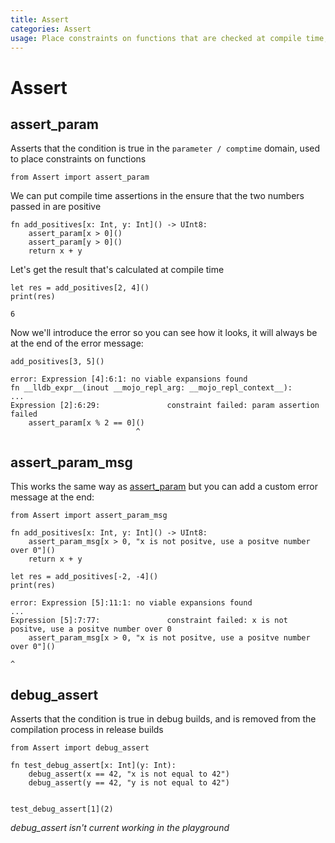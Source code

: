 ```yaml
---
title: Assert
categories: Assert
usage: Place constraints on functions that are checked at compile time, and check conditions only in debug builds
---
```

# Assert
## assert_param
Asserts that the condition is true in the `parameter / comptime` domain, used to place constraints on functions


```mojo
from Assert import assert_param
```

We can put compile time assertions in the ensure that the two numbers passed in are positive


```mojo
fn add_positives[x: Int, y: Int]() -> UInt8:
    assert_param[x > 0]()
    assert_param[y > 0]()
    return x + y
```

Let's get the result that's calculated at compile time


```mojo
let res = add_positives[2, 4]()
print(res)
```

    6


Now we'll introduce the error so you can see how it looks, it will always be at the end of the error message:


```mojo
add_positives[3, 5]()
```

    error: Expression [4]:6:1: no viable expansions found
    fn __lldb_expr__(inout __mojo_repl_arg: __mojo_repl_context__):
    ...
    Expression [2]:6:29:               constraint failed: param assertion failed
        assert_param[x % 2 == 0]()
                                ^
    


## assert_param_msg

This works the same way as [assert_param](#assert-param) but you can add a custom error message at the end:


```mojo
from Assert import assert_param_msg

fn add_positives[x: Int, y: Int]() -> UInt8:
    assert_param_msg[x > 0, "x is not positve, use a positve number over 0"]()
    return x + y

let res = add_positives[-2, -4]()
print(res)
```

    error: Expression [5]:11:1: no viable expansions found
    ...
    Expression [5]:7:77:               constraint failed: x is not positve, use a positve number over 0
        assert_param_msg[x > 0, "x is not positve, use a positve number over 0"]()
                                                                                ^
    


## debug_assert
Asserts that the condition is true in debug builds, and is removed from the compilation process in release builds


```mojo
from Assert import debug_assert

fn test_debug_assert[x: Int](y: Int):
    debug_assert(x == 42, "x is not equal to 42")
    debug_assert(y == 42, "y is not equal to 42")


test_debug_assert[1](2)
```

_debug_assert isn't current working in the playground_
